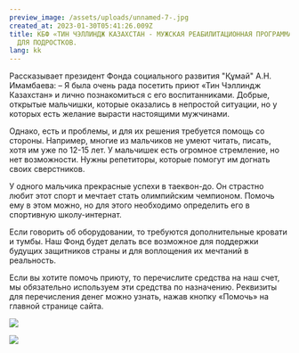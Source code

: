 ```yaml
---
preview_image: /assets/uploads/unnamed-7-.jpg
created_at: 2023-01-30T05:41:26.009Z
title: КБФ «ТИН ЧЭЛЛИНДЖ КАЗАХСТАН - МУЖСКАЯ РЕАБИЛИТАЦИОННАЯ ПРОГРАММА», ПРИЮТ
  ДЛЯ ПОДРОСТКОВ.
lang: kk
---
```

Рассказывает президент Фонда социального развития "Құмай" А.Н.
Имамбаева:
– Я была очень рада посетить приют «Тин Чэллиндж Казахстан» и лично
познакомиться с его воспитанниками. Добрые, открытые мальчишки,
которые оказались в непростой ситуации, но у которых есть желание
вырасти настоящими мужчинами.

Однако, есть и проблемы, и для их решения требуется помощь со
стороны. Например, многие из мальчиков не умеют читать, писать, хотя
им уже по 12-15 лет. У мальчишек есть огромное стремление, но нет
возможности. Нужны репетиторы, которые помогут им догнать своих
сверстников.

У одного мальчика прекрасные успехи в таеквон-до. Он страстно любит
этот спорт и мечтает стать олимпийским чемпионом. Помочь ему в
этом можно, но для этого необходимо определить его в спортивную
школу-интернат.

Если говорить об оборудовании, то требуются дополнительные кровати
и тумбы. Наш Фонд будет делать все возможное для поддержки
будущих защитников страны и для воплощения их мечтаний в
реальность.

Если вы хотите помочь приюту, то перечислите средства на наш счет, мы
обязательно используем эти средства по назначению. Реквизиты для
перечисления денег можно узнать, нажав кнопку «Помочь» на главной
странице сайта.



![](/assets/uploads/unnamed-8-.jpg)

![](/assets/uploads/unnamed-9-.jpg)

![]()

![]()